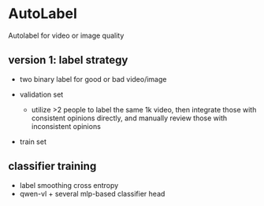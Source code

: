 # AutoLabel
Autolabel for video or image quality


## version 1: label strategy
- two binary label for good or bad video/image
- validation set 
    - utilize >2 people to label the same 1k video, then integrate those with consistent opinions directly, and manually review those with inconsistent opinions

- train set 

## classifier training
- label smoothing cross entropy
- qwen-vl + several mlp-based classifier head
